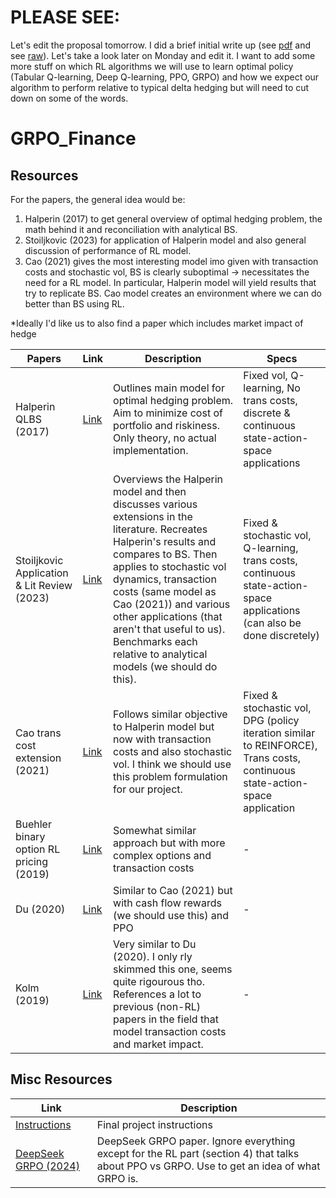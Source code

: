 # PLEASE SEE:
Let's edit the proposal tomorrow. I did a brief initial write up (see [pdf](./COS_435_Intro_RL_Project_Proposal_Spring_2025/COS_435_Proposal_Draft_1.pdf) and see [raw](./COS_435_Intro_RL_Project_Proposal_Spring_2025/project-template.tex)). Let's take a look later on Monday and edit it. I want to add some more stuff on which RL algorithms we will use to learn optimal policy (Tabular Q-learning, Deep Q-learning, PPO, GRPO) and how we expect our algorithm to perform relative to typical delta hedging but will need to cut down on some of the words.


# GRPO_Finance
## Resources
For the papers, the general idea would be:
1. Halperin (2017) to get general overview of optimal hedging problem, the math behind it and reconciliation with analytical BS.
2. Stoiljkovic (2023) for application of Halperin model and also general discussion of performance of RL model.
3. Cao (2021) gives the most interesting model imo given with transaction costs and stochastic vol, BS is clearly suboptimal $\rightarrow$ necessitates the need for a RL model. In particular, Halperin model will yield results that try to replicate BS. Cao model creates an environment where we can do better than BS using RL.

*Ideally I'd like us to also find a paper which includes market impact of hedge

| Papers | Link | Description | Specs |
| --- | --- | --- | --- |
| Halperin QLBS (2017) | [Link](https://arxiv.org/abs/1712.04609) | Outlines main model for optimal hedging problem. Aim to minimize cost of portfolio and riskiness. Only theory, no actual implementation. | Fixed vol, Q-learning, No trans costs, discrete & continuous state-action-space applications |
| Stoiljkovic Application & Lit Review (2023) | [Link](https://arxiv.org/abs/2310.04336) | Overviews the Halperin model and then discusses various extensions in the literature. Recreates Halperin's results and compares to BS. Then applies to stochastic vol dynamics, transaction costs (same model as Cao (2021)) and various other applications (that aren't that useful to us). Benchmarks each relative to analytical models (we should do this). | Fixed & stochastic vol, Q-learning, trans costs, continuous state-action-space applications (can also be done discretely) |
| Cao trans cost extension (2021) | [Link](https://arxiv.org/abs/2103.16409) | Follows similar objective to Halperin model but now with transaction costs and also stochastic vol. I think we should use this problem formulation for our project. | Fixed & stochastic vol, DPG (policy iteration similar to REINFORCE), Trans costs, continuous state-action-space application |
| Buehler binary option RL pricing (2019) | [Link](https://papers.ssrn.com/sol3/papers.cfm?abstract_id=3355706) | Somewhat similar approach but with more complex options and transaction costs | - |
| Du (2020) | [Link](https://cims.nyu.edu/~ritter/du2020deep.pdf) | Similar to Cao (2021) but with cash flow rewards (we should use this) and PPO | - |
| Kolm (2019) | [Link](https://cims.nyu.edu/~ritter/kolm2019dynamic.pdf) | Very similar to Du (2020). I only rly skimmed this one, seems quite rigourous tho. References a lot to previous (non-RL) papers in the field that model transaction costs and market impact. | - |

## Misc Resources
| Link | Description |
| --- | --- |
| [Instructions](./Resources/Misc/COS435_Final_Project.pdf) | Final project instructions |
| [DeepSeek GRPO (2024)](https://arxiv.org/abs/2402.03300) | DeepSeek GRPO paper. Ignore everything except for the RL part (section 4) that talks about PPO vs GRPO. Use to get an idea of what GRPO is. |

